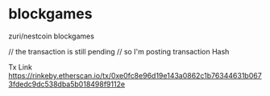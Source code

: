 # blockgames
zuri/nestcoin blockgames


// the transaction is still pending
// so I'm posting transaction Hash

Tx Link
https://rinkeby.etherscan.io/tx/0xe0fc8e96d19e143a0862c1b76344631b0673fdedc9dc538dba5b018498f9112e
